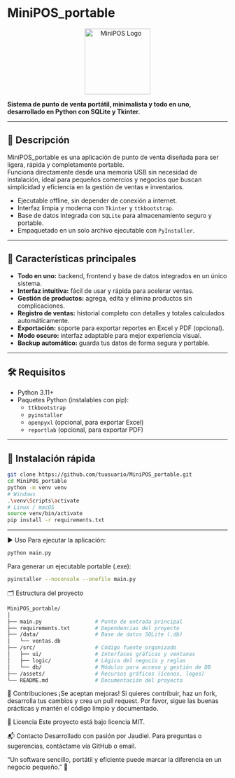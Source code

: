 # MiniPOS_portable

<p align="center">
  <img src="assets/logo.png" alt="MiniPOS Logo" width="150"/>
</p>

**Sistema de punto de venta portátil, minimalista y todo en uno, desarrollado en Python con SQLite y Tkinter.**

---

## 📌 Descripción

MiniPOS_portable es una aplicación de punto de venta diseñada para ser ligera, rápida y completamente portable.  
Funciona directamente desde una memoria USB sin necesidad de instalación, ideal para pequeños comercios y negocios que buscan simplicidad y eficiencia en la gestión de ventas e inventarios.

- Ejecutable offline, sin depender de conexión a internet.  
- Interfaz limpia y moderna con `Tkinter` y `ttkbootstrap`.  
- Base de datos integrada con `SQLite` para almacenamiento seguro y portable.  
- Empaquetado en un solo archivo ejecutable con `PyInstaller`.

---

## 🚀 Características principales

- **Todo en uno:** backend, frontend y base de datos integrados en un único sistema.  
- **Interfaz intuitiva:** fácil de usar y rápida para acelerar ventas.  
- **Gestión de productos:** agrega, edita y elimina productos sin complicaciones.  
- **Registro de ventas:** historial completo con detalles y totales calculados automáticamente.  
- **Exportación:** soporte para exportar reportes en Excel y PDF (opcional).  
- **Modo oscuro:** interfaz adaptable para mejor experiencia visual.  
- **Backup automático:** guarda tus datos de forma segura y portable.  

---

## 🛠️ Requisitos

- Python 3.11+  
- Paquetes Python (instalables con pip):  
  - `ttkbootstrap`  
  - `pyinstaller`  
  - `openpyxl` (opcional, para exportar Excel)  
  - `reportlab` (opcional, para exportar PDF)  

---

## 🧰 Instalación rápida

```bash
git clone https://github.com/tuusuario/MiniPOS_portable.git
cd MiniPOS_portable
python -m venv venv
# Windows
.\venv\Scripts\activate
# Linux / macOS
source venv/bin/activate
pip install -r requirements.txt
```
---
▶️ Uso
Para ejecutar la aplicación:

```bash
python main.py
```
Para generar un ejecutable portable (.exe):

```bash
pyinstaller --noconsole --onefile main.py
```

🗂️ Estructura del proyecto
```bash
MiniPOS_portable/
│
├── main.py                 # Punto de entrada principal
├── requirements.txt        # Dependencias del proyecto
├── /data/                  # Base de datos SQLite (.db)
│   └── ventas.db
├── /src/                   # Código fuente organizado
│   ├── ui/                 # Interfaces gráficas y ventanas
│   ├── logic/              # Lógica del negocio y reglas
│   └── db/                 # Módulos para acceso y gestión de DB
├── /assets/                # Recursos gráficos (íconos, logos)
└── README.md               # Documentación del proyecto

```
🤝 Contribuciones
¡Se aceptan mejoras! Si quieres contribuir, haz un fork, desarrolla tus cambios y crea un pull request.
Por favor, sigue las buenas prácticas y mantén el código limpio y documentado.

📄 Licencia
Este proyecto está bajo licencia MIT.

📬 Contacto
Desarrollado con pasión por Jaudiel.
Para preguntas o sugerencias, contáctame vía GitHub o email.

“Un software sencillo, portátil y eficiente puede marcar la diferencia en un negocio pequeño.” 🚀
